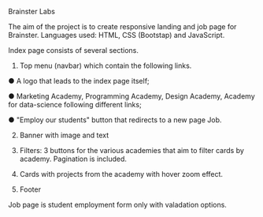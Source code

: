 Brainster Labs

The aim of the project is to create responsive landing and job page for Brainster. 
Languages used: HTML, CSS (Bootstap) and JavaScript. 

Index page consists of several sections.

1. Top menu (navbar) which contain the following links.

● A logo that leads to the index page itself;

● Marketing Academy, Programming Academy, Design Academy, Academy for data-science following different links;

● "Employ our students" button that redirects to a new page Job.

2. Banner with image and text

3. Filters: 3 buttons for the various academies that aim to filter cards by academy. Pagination is included.

5. Cards with projects from the academy with hover zoom effect.

6. Footer

Job page is student employment form only with valadation options.

